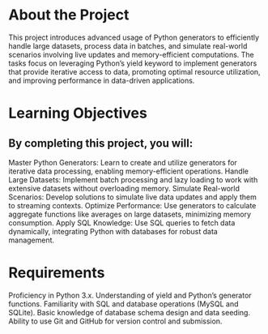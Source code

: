 # About the Project
This project introduces advanced usage of Python generators to efficiently handle large datasets, process data in batches, and simulate real-world scenarios involving live updates and memory-efficient computations. The tasks focus on leveraging Python’s yield keyword to implement generators that provide iterative access to data, promoting optimal resource utilization, and improving performance in data-driven applications.

# Learning Objectives
## By completing this project, you will:

Master Python Generators: Learn to create and utilize generators for iterative data processing, enabling memory-efficient operations.
Handle Large Datasets: Implement batch processing and lazy loading to work with extensive datasets without overloading memory.
Simulate Real-world Scenarios: Develop solutions to simulate live data updates and apply them to streaming contexts.
Optimize Performance: Use generators to calculate aggregate functions like averages on large datasets, minimizing memory consumption.
Apply SQL Knowledge: Use SQL queries to fetch data dynamically, integrating Python with databases for robust data management.
# Requirements
Proficiency in Python 3.x.
Understanding of yield and Python’s generator functions.
Familiarity with SQL and database operations (MySQL and SQLite).
Basic knowledge of database schema design and data seeding.
Ability to use Git and GitHub for version control and submission.
